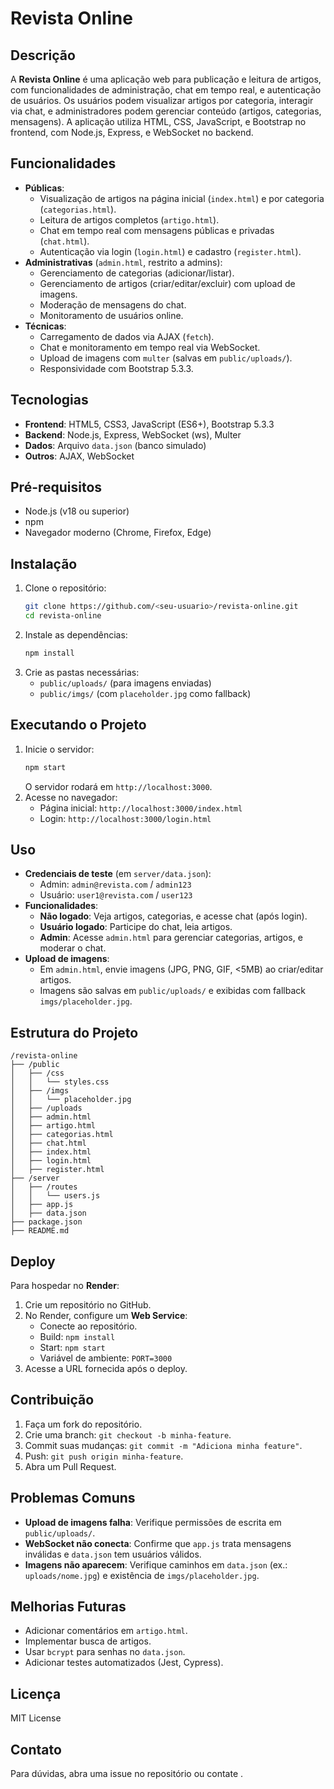 # Revista Online

## Descrição
A **Revista Online** é uma aplicação web para publicação e leitura de artigos, com funcionalidades de administração, chat em tempo real, e autenticação de usuários. Os usuários podem visualizar artigos por categoria, interagir via chat, e administradores podem gerenciar conteúdo (artigos, categorias, mensagens). A aplicação utiliza HTML, CSS, JavaScript, e Bootstrap no frontend, com Node.js, Express, e WebSocket no backend.

## Funcionalidades
- **Públicas**:
  - Visualização de artigos na página inicial (`index.html`) e por categoria (`categorias.html`).
  - Leitura de artigos completos (`artigo.html`).
  - Chat em tempo real com mensagens públicas e privadas (`chat.html`).
  - Autenticação via login (`login.html`) e cadastro (`register.html`).
- **Administrativas** (`admin.html`, restrito a admins):
  - Gerenciamento de categorias (adicionar/listar).
  - Gerenciamento de artigos (criar/editar/excluir) com upload de imagens.
  - Moderação de mensagens do chat.
  - Monitoramento de usuários online.
- **Técnicas**:
  - Carregamento de dados via AJAX (`fetch`).
  - Chat e monitoramento em tempo real via WebSocket.
  - Upload de imagens com `multer` (salvas em `public/uploads/`).
  - Responsividade com Bootstrap 5.3.3.

## Tecnologias
- **Frontend**: HTML5, CSS3, JavaScript (ES6+), Bootstrap 5.3.3
- **Backend**: Node.js, Express, WebSocket (ws), Multer
- **Dados**: Arquivo `data.json` (banco simulado)
- **Outros**: AJAX, WebSocket

## Pré-requisitos
- Node.js (v18 ou superior)
- npm
- Navegador moderno (Chrome, Firefox, Edge)

## Instalação
1. Clone o repositório:
   ```bash
   git clone https://github.com/<seu-usuario>/revista-online.git
   cd revista-online
   ```
2. Instale as dependências:
   ```bash
   npm install
   ```
3. Crie as pastas necessárias:
   - `public/uploads/` (para imagens enviadas)
   - `public/imgs/` (com `placeholder.jpg` como fallback)

## Executando o Projeto
1. Inicie o servidor:
   ```bash
   npm start
   ```
   O servidor rodará em `http://localhost:3000`.
2. Acesse no navegador:
   - Página inicial: `http://localhost:3000/index.html`
   - Login: `http://localhost:3000/login.html`

## Uso
- **Credenciais de teste** (em `server/data.json`):
  - Admin: `admin@revista.com` / `admin123`
  - Usuário: `user1@revista.com` / `user123`
- **Funcionalidades**:
  - **Não logado**: Veja artigos, categorias, e acesse chat (após login).
  - **Usuário logado**: Participe do chat, leia artigos.
  - **Admin**: Acesse `admin.html` para gerenciar categorias, artigos, e moderar o chat.
- **Upload de imagens**:
  - Em `admin.html`, envie imagens (JPG, PNG, GIF, <5MB) ao criar/editar artigos.
  - Imagens são salvas em `public/uploads/` e exibidas com fallback `imgs/placeholder.jpg`.

## Estrutura do Projeto
```
/revista-online
├── /public
│   ├── /css
│   │   └── styles.css
│   ├── /imgs
│   │   └── placeholder.jpg
│   ├── /uploads
│   ├── admin.html
│   ├── artigo.html
│   ├── categorias.html
│   ├── chat.html
│   ├── index.html
│   ├── login.html
│   ├── register.html
├── /server
│   ├── /routes
│   │   └── users.js
│   ├── app.js
│   ├── data.json
├── package.json
├── README.md
```

## Deploy
Para hospedar no **Render**:
1. Crie um repositório no GitHub.
2. No Render, configure um **Web Service**:
   - Conecte ao repositório.
   - Build: `npm install`
   - Start: `npm start`
   - Variável de ambiente: `PORT=3000`
3. Acesse a URL fornecida após o deploy.

## Contribuição
1. Faça um fork do repositório.
2. Crie uma branch: `git checkout -b minha-feature`.
3. Commit suas mudanças: `git commit -m "Adiciona minha feature"`.
4. Push: `git push origin minha-feature`.
5. Abra um Pull Request.

## Problemas Comuns
- **Upload de imagens falha**: Verifique permissões de escrita em `public/uploads/`.
- **WebSocket não conecta**: Confirme que `app.js` trata mensagens inválidas e `data.json` tem usuários válidos.
- **Imagens não aparecem**: Verifique caminhos em `data.json` (ex.: `uploads/nome.jpg`) e existência de `imgs/placeholder.jpg`.

## Melhorias Futuras
- Adicionar comentários em `artigo.html`.
- Implementar busca de artigos.
- Usar `bcrypt` para senhas no `data.json`.
- Adicionar testes automatizados (Jest, Cypress).

## Licença
MIT License

## Contato
Para dúvidas, abra uma issue no repositório ou contate <seu-email>.